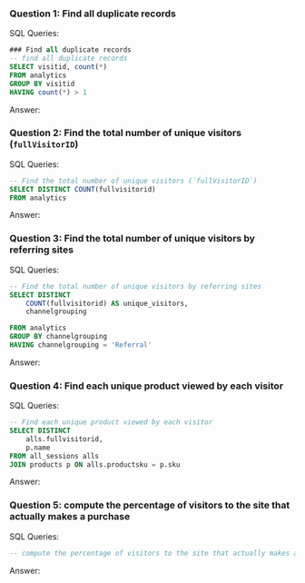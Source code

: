 ### Question 1: Find all duplicate records

SQL Queries:
```SQL
### Find all duplicate records
-- find all duplicate records
SELECT visitid, count(*)
FROM analytics
GROUP BY visitid
HAVING count(*) > 1
```

Answer: 

### Question 2: Find the total number of unique visitors (`fullVisitorID`)

SQL Queries:
```sql
-- Find the total number of unique visitors (`fullVisitorID`)
SELECT DISTINCT COUNT(fullvisitorid)
FROM analytics
```

Answer:

### Question 3: Find the total number of unique visitors by referring sites

SQL Queries:
```sql
-- Find the total number of unique visitors by referring sites
SELECT DISTINCT 
	COUNT(fullvisitorid) AS unique_visitors,
	channelgrouping

FROM analytics
GROUP BY channelgrouping
HAVING channelgrouping = 'Referral'
```

Answer:

### Question 4: Find each unique product viewed by each visitor

SQL Queries: 
```sql
-- Find each unique product viewed by each visitor
SELECT DISTINCT 
	alls.fullvisitorid,
	p.name
FROM all_sessions alls
JOIN products p ON alls.productsku = p.sku
```

Answer:

### Question 5: compute the percentage of visitors to the site that actually makes a purchase

SQL Queries:
```sql
-- compute the percentage of visitors to the site that actually makes a purchase
```
Answer:

